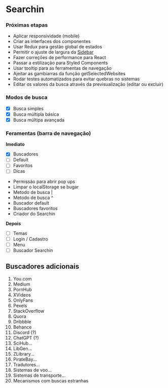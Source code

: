 # Searchin

### Próximas etapas

- Aplicar responsividade (mobile)
- Criar as interfaces dos componentes
- Usar Redux para gestão global de estados
- Permitir o ajuste de largura da [Sidebar](https://codepen.io/maqic/pen/XdgJKY)
- Fazer correções de performance para React
- Passar a estilização para Styled Components
- Usar tooltip para as ferramentas de navegação
- Ajeitar as gambiarras da função getSelectedWebsites
- Rodar testes automatizados para evitar quebras no sistemas
- Editar os valores da busca através da previsualização (editar ou excluir)

### Modos de busca

- [x] Busca simples
- [x] Busca múltipla básica
- [x] Busca múltipa avançada

### Feramentas (barra de navegação)

**Imediato**

- [x] Buscadores
- [ ] Default
- [ ] Favoritos
- [ ] Dicas
- Permissão para abrir pop ups
- Limpar o localStorage se bugar
- Metodo de busca |
- Metodo de busca ^
- Buscador default
- Buscadores favoritos
- Criador do Searchin

**Depois**

- [ ] Temas
- [ ] Login / Cadastro
- [ ] Menu
- [ ] Buscador Searchin

## Buscadores adicionais

1. You.com
2. Medium
3. PornHub
4. XVideos
5. OnlyFans
6. Pexels
7. StackOverflow
8. Quora
9. Dribbble
10. Behance
11. Discord (?)
12. ChatGPT (?)
13. SciHub...
14. LibGen...
15. ZLibrary...
16. PirateBay...
17. Tradutores...
18. Sistemas de voo...
19. Sistemas de transporte...
20. Mecanismos com buscas estranhas
